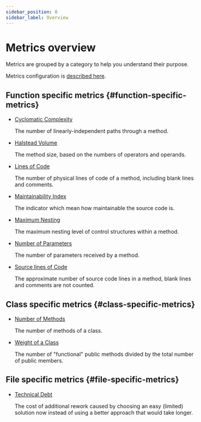```yaml
---
sidebar_position: 0
sidebar_label: Overview
---
```


# Metrics overview

Metrics are grouped by a category to help you understand their purpose.

Metrics configuration is [described here](../getting-started/configuration#configuring-a-metrics-entry).

## Function specific metrics {#function-specific-metrics}

- [Cyclomatic Complexity](./cyclomatic-complexity.md)
  
    The number of linearly-independent paths through a method.

- [Halstead Volume](./halstead-volume.md)

    The method size, based on the numbers of operators and operands.

- [Lines of Code](./lines-of-code.md)

    The number of physical lines of code of a method, including blank lines and comments.

- [Maintainability Index](./maintainability-index.md)

    The indicator which mean how maintainable the source code is.

- [Maximum Nesting](./maximum-nesting-level.md)

    The maximum nesting level of control structures within a method.

- [Number of Parameters](./number-of-parameters.md)

    The number of parameters received by a method.

- [Source lines of Code](./source-lines-of-code.md)

    The approximate number of source code lines in a method, blank lines and comments are not counted.

## Class specific metrics {#class-specific-metrics}

- [Number of Methods](./number-of-methods.md)

    The number of methods of a class.

- [Weight of a Class](./weight-of-class.md)

    The number of "functional" public methods divided by the total number of public members.

## File specific metrics {#file-specific-metrics}

- [Technical Debt](./technical_debt.md)

    The cost of additional rework caused by choosing an easy (limited) solution now instead of using a better approach that would take longer.
